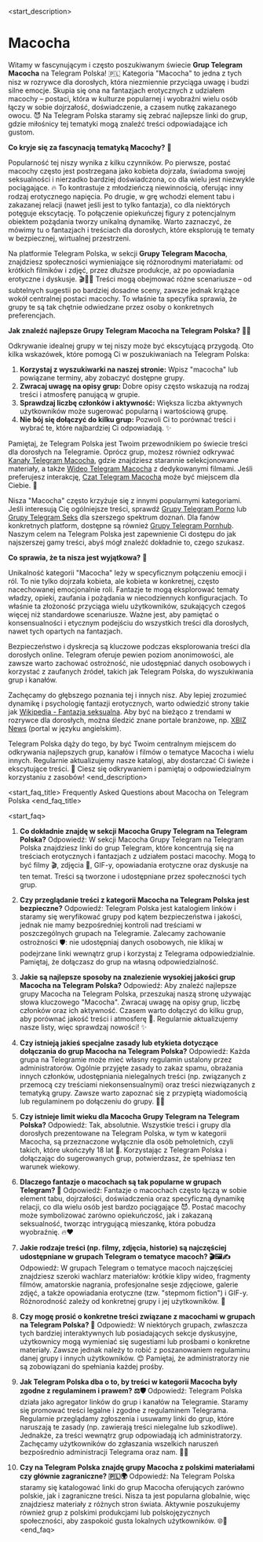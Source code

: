 <start_description>
# Macocha

Witamy w fascynującym i często poszukiwanym świecie **Grup Telegram Macocha** na Telegram Polska! 🇵🇱 Kategoria "Macocha" to jedna z tych nisz w rozrywce dla dorosłych, która niezmiennie przyciąga uwagę i budzi silne emocje. Skupia się ona na fantazjach erotycznych z udziałem macochy – postaci, która w kulturze popularnej i wyobraźni wielu osób łączy w sobie dojrzałość, doświadczenie, a czasem nutkę zakazanego owocu. 😈 Na Telegram Polska staramy się zebrać najlepsze linki do grup, gdzie miłośnicy tej tematyki mogą znaleźć treści odpowiadające ich gustom.

**Co kryje się za fascynacją tematyką Macochy?** 🤔

Popularność tej niszy wynika z kilku czynników. Po pierwsze, postać macochy często jest postrzegana jako kobieta dojrzała, świadoma swojej seksualności i nierzadko bardziej doświadczona, co dla wielu jest niezwykle pociągające. 🔥 To kontrastuje z młodzieńczą niewinnością, oferując inny rodzaj erotycznego napięcia. Po drugie, w grę wchodzi element tabu i zakazanej relacji (nawet jeśli jest to tylko fantazja), co dla niektórych potęguje ekscytację. To połączenie opiekuńczej figury z potencjalnym obiektem pożądania tworzy unikalną dynamikę. Warto zaznaczyć, że mówimy tu o fantazjach i treściach dla dorosłych, które eksplorują te tematy w bezpiecznej, wirtualnej przestrzeni.

Na platformie Telegram Polska, w sekcji **Grupy Telegram Macocha**, znajdziesz społeczności wymieniające się różnorodnymi materiałami: od krótkich filmików i zdjęć, przez dłuższe produkcje, aż po opowiadania erotyczne i dyskusje. 🎬📸💬 Treści mogą obejmować różne scenariusze – od subtelnych sugestii po bardziej dosadne sceny, zawsze jednak krążące wokół centralnej postaci macochy. To właśnie ta specyfika sprawia, że grupy te są tak chętnie odwiedzane przez osoby o konkretnych preferencjach.

**Jak znaleźć najlepsze Grupy Telegram Macocha na Telegram Polska?** 🕵️‍♀️

Odkrywanie idealnej grupy w tej niszy może być ekscytującą przygodą. Oto kilka wskazówek, które pomogą Ci w poszukiwaniach na Telegram Polska:
1.  **Korzystaj z wyszukiwarki na naszej stronie:** Wpisz "macocha" lub powiązane terminy, aby zobaczyć dostępne grupy.
2.  **Zwracaj uwagę na opisy grup:** Dobre opisy często wskazują na rodzaj treści i atmosferę panującą w grupie.
3.  **Sprawdzaj liczbę członków i aktywność:** Większa liczba aktywnych użytkowników może sugerować popularną i wartościową grupę.
4.  **Nie bój się dołączyć do kilku grup:** Pozwoli Ci to porównać treści i wybrać te, które najbardziej Ci odpowiadają. ✨

Pamiętaj, że Telegram Polska jest Twoim przewodnikiem po świecie treści dla dorosłych na Telegramie. Oprócz grup, możesz również odkrywać [Kanały Telegram Macocha](/pl/kanaly/macocha/), gdzie znajdziesz starannie selekcjonowane materiały, a także [Wideo Telegram Macocha](/pl/wideo/macocha/) z dedykowanymi filmami. Jeśli preferujesz interakcję, [Czat Telegram Macocha](/pl/czat/macocha/) może być miejscem dla Ciebie. 🚀

Nisza "Macocha" często krzyżuje się z innymi popularnymi kategoriami. Jeśli interesują Cię ogólniejsze treści, sprawdź [Grupy Telegram Porno](/pl/grupy/porno/) lub [Grupy Telegram Seks](/pl/grupy/seks/) dla szerszego spektrum doznań. Dla fanów konkretnych platform, dostępne są również [Grupy Telegram Pornhub](/pl/grupy/pornhub/). Naszym celem na Telegram Polska jest zapewnienie Ci dostępu do jak najszerszej gamy treści, abyś mógł znaleźć dokładnie to, czego szukasz.

**Co sprawia, że ta nisza jest wyjątkowa?** 🌟

Unikalność kategorii "Macocha" leży w specyficznym połączeniu emocji i ról. To nie tylko dojrzała kobieta, ale kobieta w konkretnej, często nacechowanej emocjonalnie roli. Fantazje te mogą eksplorować tematy władzy, opieki, zaufania i pożądania w niecodziennych konfiguracjach. To właśnie ta złożoność przyciąga wielu użytkowników, szukających czegoś więcej niż standardowe scenariusze. Ważne jest, aby pamiętać o konsensualności i etycznym podejściu do wszystkich treści dla dorosłych, nawet tych opartych na fantazjach.

Bezpieczeństwo i dyskrecja są kluczowe podczas eksplorowania treści dla dorosłych online. Telegram oferuje pewien poziom anonimowości, ale zawsze warto zachować ostrożność, nie udostępniać danych osobowych i korzystać z zaufanych źródeł, takich jak Telegram Polska, do wyszukiwania grup i kanałów.

Zachęcamy do głębszego poznania tej i innych nisz. Aby lepiej zrozumieć dynamikę i psychologię fantazji erotycznych, warto odwiedzić strony takie jak [Wikipedia - Fantazja seksualna](https://pl.wikipedia.org/wiki/Fantazja_seksualna). Aby być na bieżąco z trendami w rozrywce dla dorosłych, można śledzić znane portale branżowe, np. [XBIZ News](https://www.xbiz.com/news) (portal w języku angielskim).

Telegram Polska dąży do tego, by być Twoim centralnym miejscem do odkrywania najlepszych grup, kanałów i filmów o tematyce Macocha i wielu innych. Regularnie aktualizujemy nasze katalogi, aby dostarczać Ci świeże i ekscytujące treści. 🔄 Ciesz się odkrywaniem i pamiętaj o odpowiedzialnym korzystaniu z zasobów!
<end_description>

<start_faq_title>
Frequently Asked Questions about Macocha on Telegram Polska
<end_faq_title>

<start_faq>
1. **Co dokładnie znajdę w sekcji Macocha Grupy Telegram na Telegram Polska?**
Odpowiedź: W sekcji Macocha Grupy Telegram na Telegram Polska znajdziesz linki do grup Telegram, które koncentrują się na treściach erotycznych i fantazjach z udziałem postaci macochy. Mogą to być filmy 🎬, zdjęcia 📸, GIF-y, opowiadania erotyczne oraz dyskusje na ten temat. Treści są tworzone i udostępniane przez społeczności tych grup.

2. **Czy przeglądanie treści z kategorii Macocha na Telegram Polska jest bezpieczne?**
Odpowiedź: Telegram Polska jest katalogiem linków i staramy się weryfikować grupy pod kątem bezpieczeństwa i jakości, jednak nie mamy bezpośredniej kontroli nad treściami w poszczególnych grupach na Telegramie. Zalecamy zachowanie ostrożności 🛡️: nie udostępniaj danych osobowych, nie klikaj w podejrzane linki wewnątrz grup i korzystaj z Telegrama odpowiedzialnie. Pamiętaj, że dołączasz do grup na własną odpowiedzialność.

3. **Jakie są najlepsze sposoby na znalezienie wysokiej jakości grup Macocha na Telegram Polska?**
Odpowiedź: Aby znaleźć najlepsze grupy Macocha na Telegram Polska, przeszukaj naszą stronę używając słowa kluczowego "Macocha". Zwracaj uwagę na opisy grup, liczbę członków oraz ich aktywność. Czasem warto dołączyć do kilku grup, aby porównać jakość treści i atmosferę 🧐. Regularnie aktualizujemy nasze listy, więc sprawdzaj nowości! ✨

4. **Czy istnieją jakieś specjalne zasady lub etykieta dotyczące dołączania do grup Macocha na Telegram Polska?**
Odpowiedź: Każda grupa na Telegramie może mieć własny regulamin ustalony przez administratorów. Ogólnie przyjęte zasady to zakaz spamu, obrażania innych członków, udostępniania nielegalnych treści (np. związanych z przemocą czy treściami niekonsensualnymi) oraz treści niezwiązanych z tematyką grupy. Zawsze warto zapoznać się z przypiętą wiadomością lub regulaminem po dołączeniu do grupy. 📜🤝

5. **Czy istnieje limit wieku dla Macocha Grupy Telegram na Telegram Polska?**
Odpowiedź: Tak, absolutnie. Wszystkie treści i grupy dla dorosłych prezentowane na Telegram Polska, w tym w kategorii Macocha, są przeznaczone wyłącznie dla osób pełnoletnich, czyli takich, które ukończyły 18 lat 🔞. Korzystając z Telegram Polska i dołączając do sugerowanych grup, potwierdzasz, że spełniasz ten warunek wiekowy.

6. **Dlaczego fantazje o macochach są tak popularne w grupach Telegram? 🤔**
Odpowiedź: Fantazje o macochach często łączą w sobie element tabu, dojrzałości, doświadczenia oraz specyficzną dynamikę relacji, co dla wielu osób jest bardzo pociągające 😈. Postać macochy może symbolizować zarówno opiekuńczość, jak i zakazaną seksualność, tworząc intrygującą mieszankę, która pobudza wyobraźnię. 🔥❤️

7. **Jakie rodzaje treści (np. filmy, zdjęcia, historie) są najczęściej udostępniane w grupach Telegram o tematyce macoch? 🎬🖼️✍️**
Odpowiedź: W grupach Telegram o tematyce macoch najczęściej znajdziesz szeroki wachlarz materiałów: krótkie klipy wideo, fragmenty filmów, amatorskie nagrania, profesjonalne sesje zdjęciowe, galerie zdjęć, a także opowiadania erotyczne (tzw. "stepmom fiction") i GIF-y. Różnorodność zależy od konkretnej grupy i jej użytkowników. 🚀

8. **Czy mogę prosić o konkretne treści związane z macochami w grupach na Telegram Polska? 🙏**
Odpowiedź: W niektórych grupach, zwłaszcza tych bardziej interaktywnych lub posiadających sekcje dyskusyjne, użytkownicy mogą wymieniać się sugestiami lub prośbami o konkretne materiały. Zawsze jednak należy to robić z poszanowaniem regulaminu danej grupy i innych użytkowników. 😊 Pamiętaj, że administratorzy nie są zobowiązani do spełniania każdej prośby.

9. **Jak Telegram Polska dba o to, by treści w kategorii Macocha były zgodne z regulaminem i prawem? ⚖️🛡️**
Odpowiedź: Telegram Polska działa jako agregator linków do grup i kanałów na Telegramie. Staramy się promować treści legalne i zgodne z regulaminem Telegrama. Regularnie przeglądamy zgłoszenia i usuwamy linki do grup, które naruszają te zasady (np. zawierają treści nielegalne lub szkodliwe). Jednakże, za treści wewnątrz grup odpowiadają ich administratorzy. Zachęcamy użytkowników do zgłaszania wszelkich naruszeń bezpośrednio administracji Telegrama oraz nam. 🧐🚨

10. **Czy na Telegram Polska znajdę grupy Macocha z polskimi materiałami czy głównie zagraniczne? 🇵🇱🌍**
Odpowiedź: Na Telegram Polska staramy się katalogować linki do grup Macocha oferujących zarówno polskie, jak i zagraniczne treści. Nisza ta jest popularna globalnie, więc znajdziesz materiały z różnych stron świata. Aktywnie poszukujemy również grup z polskimi produkcjami lub polskojęzycznych społeczności, aby zaspokoić gusta lokalnych użytkowników. 🌐💬
<end_faq>